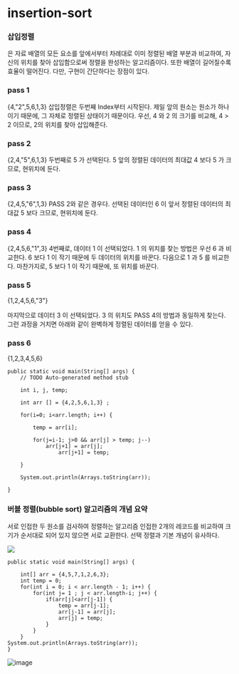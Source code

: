 # insertion-sort

### 삽입정렬
은 자료 배열의 모든 요소를 앞에서부터 차례대로 이미 정렬된 배열 부분과 비교하여, 자신의 위치를 찾아 삽입함으로써 정렬을 완성하는 알고리즘이다. 또한 배열이 길어질수록 효율이 떨어진다. 다만, 구현이 간단하다는 장점이 있다.

### pass 1

{4,"2",5,6,1,3}
삽입정렬은 두번째 Index부터 시작된다. 제일 앞의 원소는 원소가 하나이기 때문에, 그 자체로 정렬된 상태이기 때문이다.
우선, 4 와 2 의 크기를 비교해, 4 > 2 이므로, 2의 위치를 찾아 삽입해준다.

### pass 2

{2,4,"5",6,1,3}
두번째로 5 가 선택된다. 5 앞의 정렬된 데이터의 최대값 4 보다 5 가 크므로, 현위치에 둔다.

### pass 3

{2,4,5,"6",1,3}
PASS 2와 같은 경우다. 선택된 데이터인 6 이 앞서 정렬된 데이터의 최대값 5 보다 크므로, 현위치에 둔다.

### pass 4

{2,4,5,6,"1",3}
4번째로, 데이터 1 이 선택되었다.
1 의 위치를 찾는 방법은 우선 6 과 비교한다. 6 보다 1 이 작기 때문에 두 데이터의 위치를 바꾼다. 다음으로 1 과 5 를 비교한다. 마찬가지로, 5 보다 1 이 작기 때문에, 또 위치를 바꾼다.

### pass 5

{1,2,4,5,6,"3"}

마지막으로 데이터 3 이 선택되었다.
3 의 위치도 PASS 4의 방법과 동일하게 찾는다. 그런 과정을 거치면 아래와 같이 완벽하게 정렬된 데이터를 얻을 수 있다.

### pass 6

{1,2,3,4,5,6}


	public static void main(String[] args) {
		// TODO Auto-generated method stub
		
		int i, j, temp;
		
		int arr [] = {4,2,5,6,1,3} ;
		
		for(i=0; i<arr.length; i++) {
		
			temp = arr[i];
			
			for(j=i-1; j>0 && arr[j] > temp; j--)
				arr[j+1] = arr[j];
					arr[j+1] = temp;
						
		}
		
		System.out.println(Arrays.toString(arr));
		
	}


### 버블 정렬(bubble sort) 알고리즘의 개념 요약
서로 인접한 두 원소를 검사하여 정렬하는 알고리즘
인접한 2개의 레코드를 비교하여 크기가 순서대로 되어 있지 않으면 서로 교환한다.
선택 정렬과 기본 개념이 유사하다.

<img src ="https://github.com/GimunLee/tech-refrigerator/blob/master/Algorithm/resources/bubble-sort-001.gif">


	public static void main(String[] args) {
		
		int[] arr = {4,5,7,1,2,6,3};
		int temp = 0;
		for(int i = 0; i < arr.length - 1; i++) {
			for(int j= 1 ; j < arr.length-i; j++) {
				if(arr[j]<arr[j-1]) {
					temp = arr[j-1];
					arr[j-1] = arr[j];
					arr[j] = temp;
				}
			}
		}
	System.out.println(Arrays.toString(arr));
	}

![image](https://user-images.githubusercontent.com/114748816/223307014-989728f0-4074-4eaa-a488-bcc9ce5ab193.png)
